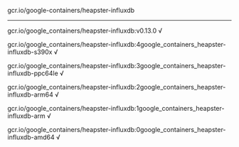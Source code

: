 gcr.io/google-containers/heapster-influxdb 

----
gcr.io/google_containers/heapster-influxdb:v0.13.0 √

gcr.io/google_containers/heapster-influxdb:4google_containers_heapster-influxdb-s390x √

gcr.io/google_containers/heapster-influxdb:3google_containers_heapster-influxdb-ppc64le √

gcr.io/google_containers/heapster-influxdb:2google_containers_heapster-influxdb-arm64 √

gcr.io/google_containers/heapster-influxdb:1google_containers_heapster-influxdb-arm √

gcr.io/google_containers/heapster-influxdb:0google_containers_heapster-influxdb-amd64 √

